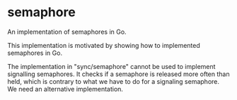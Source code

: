 # semaphore

An implementation of semaphores in Go.

This implementation is motivated by showing how to implemented semaphores in Go.

The implementation in "sync/semaphore" cannot be used to implement signalling semaphores. It checks if a semaphore is released more often than held, which is contrary to what we have to do for a signaling semaphore.  We need an alternative implementation. 
